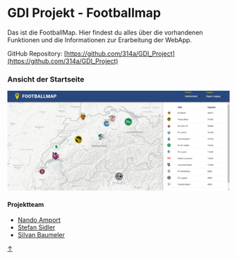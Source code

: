 <a id="top"></a>

# GDI Projekt - Footballmap

Das ist die FootballMap. Hier findest du alles über die vorhandenen Funktionen und die Informationen zur Erarbeitung der WebApp.

GitHub Repository: [https://github.com/314a/GDI_Project](https://github.com/314a/GDI_Project)

### Ansicht der Startseite
![GDI Projekt Screenshot](Bilder/Startpage1.png)

#### Projektteam
- [Nando Amport](https://github.com/naamp)
- [Stefan Sidler](https://github.com/StefanSidler95)
- [Silvan Baumeler](https://github.com/SilvanBaumeler)


[↑](#top)